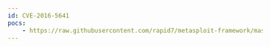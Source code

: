 ```yaml
---
id: CVE-2016-5641
pocs:
    - https://raw.githubusercontent.com/rapid7/metasploit-framework/master/modules/exploits/multi/fileformat/swagger_param_inject.rb
---
```

